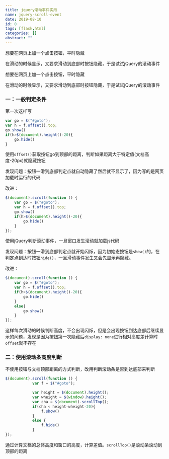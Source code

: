 ```yaml
---
title: jquery滚动事件实用
name: jquery-scroll-event
date: 2019-08-10
id: 0
tags: [flask,html]
categories: []
abstract: ""
---
```



想要在网页上加一个点击按钮，平时隐藏

在滑动的时候显示，又要求滑动到底部时按钮隐藏，于是试试jQuery的滚动事件


<!--more-->


想要在网页上加一个点击按钮，平时隐藏

在滑动的时候显示，又要求滑动到底部时按钮隐藏，于是试试jQuery的滚动事件

<!--more-->

### 一：一般判定条件

第一次这样写

```javascript
var go = $("#goto");
var h = f.offset().top;
go.show()
if(h>$(document).height()-20){
    go.hide()
}
```

使用`offset()`获取按钮go到顶部的距离，判断如果距离大于特定值(文档高度-20px)就隐藏按钮

发现问题：按钮一滑到底部判定点就自动隐藏了然后就不显示了，因为写的是网页加载时运行的代码

改进：

```javascript
$(document).scroll(function () {
    var go = $("#goto");
	var h = f.offset().top;
	go.show()
	if(h>$(document).height()-20){
    	go.hide()
	}
});
```

使用jQuery判断滚动事件，一旦窗口发生滚动就加载js代码

发现问题：按钮一滑到底部判定点就开始闪烁，因为初始态按钮是`show()`的，在判定点到达时按钮`hide()`，一旦滑动事件发生又会先显示再隐藏。

改进：

```javascript
$(document).scroll(function () {
    var go = $("#goto");
	var h = f.offset().top;
	if(h>$(document).height()-20){
    	go.hide()
	}
    else{
        go.show()
    }
});
```

这样每次滑动的时候判断高度，不会出现闪烁，但是会出现按钮到达底部后继续显示的问题，发现是因为按钮第一次隐藏后`display: none`进行相对高度差计算时`offset`就不存在

### 二：使用滚动条高度判断

不使用按钮与文档顶部距离的方式判断，改用判断滚动条是否到达底部来判断

```javascript
$(document).scroll(function () {
            var f = $("#goto");

            var height = $(document).height();
            var wheight = $(window).height();
            var cha = $(document).scrollTop();
            if(cha < height-wheight-20){
                f.show()
            }
            else {
                f.hide()
            }
});
```

通过计算文档的总体高度和窗口的高度，计算差值。`scrollTop()`是滚动条滚动到顶部的距离

